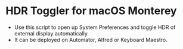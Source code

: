 # HDR Toggler for macOS Monterey

- Use this script to open up System Preferences and toggle HDR of external display automatically.
- It can be deployed on Automator, Alfred or Keyboard Maestro.